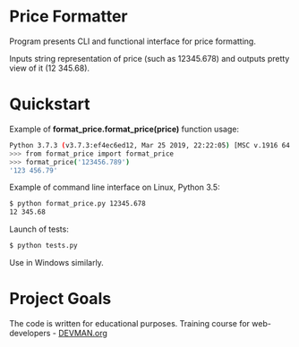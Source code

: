 # Price Formatter

Program presents CLI and functional interface for price formatting.

Inputs string representation of price (such as 12345.678) and outputs pretty view of it (12 345.68).

# Quickstart

Example of **format_price.format_price(price)** function usage:

```bash
Python 3.7.3 (v3.7.3:ef4ec6ed12, Mar 25 2019, 22:22:05) [MSC v.1916 64 bit (AMD64)] on win32
>>> from format_price import format_price
>>> format_price('123456.789')
'123 456.79'
```

Example of command line interface on Linux, Python 3.5:

```bash
$ python format_price.py 12345.678
12 345.68
```

Launch of tests:

```bash
$ python tests.py
```

Use in Windows similarly.

# Project Goals

The code is written for educational purposes. Training course for web-developers - [DEVMAN.org](https://devman.org)
